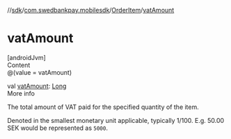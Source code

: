 //[sdk](../../../index.md)/[com.swedbankpay.mobilesdk](../index.md)/[OrderItem](index.md)/[vatAmount](vat-amount.md)



# vatAmount  
[androidJvm]  
Content  
@(value = vatAmount)  
  
val [vatAmount](vat-amount.md): [Long](https://kotlinlang.org/api/latest/jvm/stdlib/kotlin/-long/index.html)  
More info  


The total amount of VAT paid for the specified quantity of the item.



Denoted in the smallest monetary unit applicable, typically 1/100. E.g. 50.00 SEK would be represented as <code>5000</code>.

  



